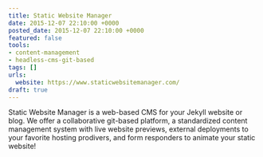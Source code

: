 ```yaml
---
title: Static Website Manager
date: 2015-12-07 22:10:00 +0000
posted_date: 2015-12-07 22:10:00 +0000
featured: false
tools:
- content-management
- headless-cms-git-based
tags: []
urls:
  website: https://www.staticwebsitemanager.com/
draft: true
---
```

Static Website Manager is a web-based CMS for your Jekyll website or blog. We offer a collaborative git-based platform, a standardized content management system with live website previews, external deployments to your favorite hosting prodivers, and form responders to animate your static website!
